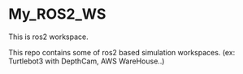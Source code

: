 # My_ROS2_WS
This is ros2 workspace.

This repo contains some of ros2 based simulation workspaces. (ex: Turtlebot3 with DepthCam, AWS WareHouse..)
